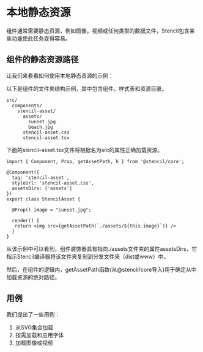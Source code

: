 <!--
 * @Date: 2021-01-21 10:30:35
 * @LastEditors: dongfb
 * @LastEditTime: 2021-01-21 10:37:56
-->
# 本地静态资源

组件通常需要静态资源，例如图像，视频或任何类型的数据文件，Stencil包含某些功能使此任务变得容易。

## 组件的静态资源路径

让我们来看看如何使用本地静态资源的示例：

以下是组件的文件夹结构示例，其中包含组件，样式表和资源目录。

```
src/
  components/
    stencil-asset/
      assets/
        sunset.jpg
        beach.jpg
      stencil-asset.css
      stencil-asset.tsx
```

下面的stencil-asset.tsx文件将根据名为src的属性正确加载资源。

```
import { Component, Prop, getAssetPath, h } from '@stencil/core';

@Component({
  tag: 'stencil-asset',
  styleUrl: 'stencil-asset.css',
  assetsDirs: ['assets']
})
export class StencilAsset {

  @Prop() image = "sunset.jpg";

  render() {
   return <img src={getAssetPath(`./assets/${this.image}`)} />
  }
}
```

从该示例中可以看到，组件装饰器具有指向./assets文件夹的属性assetsDirs，它指示Stencil编译器将该文件夹复制到分发文件夹（dist或www）中。

然后，在组件的逻辑内，getAssetPath函数(从@stencil/core导入)用于确定从中加载资源的绝对路径。

## 用例

我们提出了一些用例：

1. 从SVG集合加载
2. 按需加载和应用字体
3. 加载图像或视频
